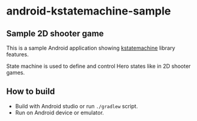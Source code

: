 # android-kstatemachine-sample

## Sample 2D shooter game

This is a sample Android application showing [kstatemachine](https://github.com/nsk90/kstatemachine) library features.

State machine is used to define and control Hero states like in 2D shooter games.

## How to build

* Build with Android studio or run `./gradlew` script.
* Run on Android device or emulator.
